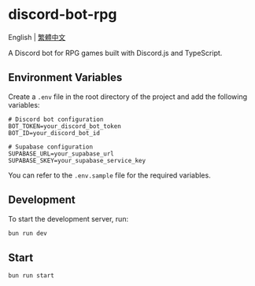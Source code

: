 # discord-bot-rpg

English | [繁體中文](./README.zh_tw.md)

A Discord bot for RPG games built with Discord.js and TypeScript.

## Environment Variables

Create a `.env` file in the root directory of the project and add the following variables:

```plaintext
# Discord bot configuration
BOT_TOKEN=your_discord_bot_token
BOT_ID=your_discord_bot_id

# Supabase configuration
SUPABASE_URL=your_supabase_url
SUPABASE_SKEY=your_supabase_service_key
```

You can refer to the `.env.sample` file for the required variables.

## Development

To start the development server, run:

```bash
bun run dev
```

## Start

```bash
bun run start
```
